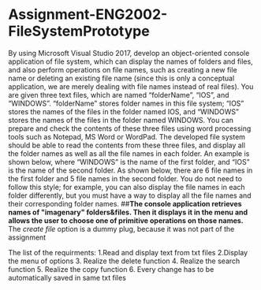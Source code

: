 # Assignment-ENG2002-FileSystemPrototype
By using Microsoft Visual Studio 2017, develop an object-oriented console application of file system, which can display the names of folders and files, and also perform operations on file names, such as creating a new file name or deleting an existing file name (since this is only a conceptual application, we are merely dealing with file names instead of real files). You are given three text files, which are named “folderName”, “IOS”, and “WINDOWS”. “folderName” stores folder names in this file system; “IOS” stores the names of the files in the folder named IOS, and “WINDOWS” stores the names of the files in the folder named WINDOWS. You can prepare and check the contents of these three files using word processing tools such as Notepad, MS Word or WordPad. The developed file system should be able to read the contents from these three files, and display all the folder names as well as all the file names in each folder. An example is shown below, where “WINDOWS” is the name of the first folder, and “IOS” is the name of the second folder. As shown below, there are 6 file names in the first folder and 5 file names in the second folder. You do not need to follow this style; for example, you can also display the file names in each folder differently, but you must have a way to display all the file names and their corresponding folder names.
##**The console application retrieves names of "imagenary" folders&files. Then it displays it in the menu and allows the user to choose one of primitive operations on those names.**
The *create file* option is a dummy plug, because it was not part of the assignment

The list of the requirments:
1.Read and display text from txt files
2.Display the menu of options
3. Realize the delete function
4. Realize the search function
5. Realize the copy function
6. Every change has to be automatically saved in same txt files

　　
